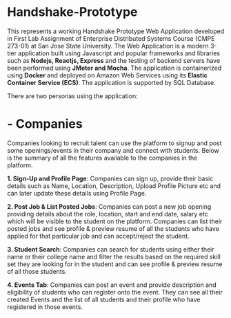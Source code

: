 # Handshake-Prototype
This represents a working Handshake Prototype Web Application developed in First Lab Assignment of Enterprise Distributed Systems Course (CMPE 273-01) at San Jose State University. The Web Application is a modern 3-tier application built using Javascript and popular frameworks and libraries such as **Nodejs, Reactjs, Express** and the testing of backend servers have been performed using **JMeter and Mocha**. The application is containerized using **Docker** and deployed on Amazon Web Services using its **Elastic Container Service (ECS)**. The application is supported by SQL Database.

There are two personas using the application:

# - Companies

Companies looking to recruit talent can use the platform to signup and post some openings/events in their company and connect with students. Below is the summary of all the features available to the companies in the platform.

  **1. Sign-Up and Profile Page**: Companies can sign up, provide their basic details such as Name, Location, Description, Upload Profile Picture etc and can later update these details using Profile Page. 
  
  **2. Post Job & List Posted Jobs**: Companies can post a new job opening providing details about the role, location, start and end date, salary etc which will be visible to the student on the platform. Companies can list their posted jobs and see profile & preview resume of all the students who have applied for that particular job and can accept/reject the student.
  
  **3. Student Search**: Companies can search for students using either their name or their college name and filter the results based on the required skill set they are looking for in the student and can see profile & preview resume of all those students.
  
  **4. Events Tab**: Companies can post an event and provide description and eligibility of students who can register onto the event. They can see all their created Events and the list of all students and their profile who have registered in those events. 



